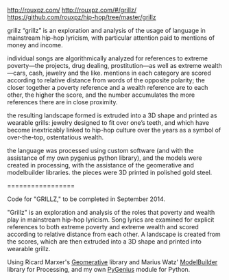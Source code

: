 http://rouxpz.com/
http://rouxpz.com/#/grillz/
https://github.com/rouxpz/hip-hop/tree/master/grillz

grillz
“grillz” is an exploration and analysis of the usage of language in mainstream hip-hop lyricism, with particular attention paid to mentions of money and income.

individual songs are algorithmically analyzed for references to extreme poverty—the projects, drug dealing, prostitution—as well as extreme wealth—cars, cash, jewelry and the like. mentions in each category are scored according to relative distance from words of the opposite polarity; the closer together a poverty reference and a wealth reference are to each other, the higher the score, and the number accumulates the more references there are in close proximity.

the resulting landscape formed is extruded into a 3D shape and printed as wearable grills: jewelry designed to fit over one’s teeth, and which have become inextricably linked to hip-hop culture over the years as a symbol of over-the-top, ostentatious wealth.

the language was processed using custom software (and with the assistance of my own pygenius python library), and the models were created in processing, with the assistance of the geomerative and modelbuilder libraries. the pieces were 3D printed in polished gold steel.





=================


Code for "GRILLZ," to be completed in September 2014.

"Grillz" is an exploration and analysis of the roles that poverty and wealth play in mainstream hip-hop lyricism. Song lyrics are examined for explicit references to both extreme poverty and extreme wealth and scored according to relative distance from each other. A landscape is created from the scores, which are then extruded into a 3D shape and printed into wearable grillz.

Using Ricard Marxer's [Geomerative](http://www.ricardmarxer.com/geomerative/) library and Marius Watz' [ModelBuilder](https://github.com/mariuswatz/modelbuilderMk2) library for Processing, and my own [PyGenius](http://github.com/rouxpz/pygenius) module for Python.
